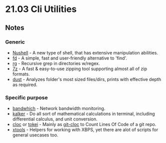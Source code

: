 # 21.03 Cli Utilities

## Notes

### Generic
* [Nushell](https://www.nushell.sh) - A new type of shell, that has extensive manipulation abilities.
* [fd](https://github.com/sharkdp/fd) - A simple, fast and user-friendly alternative to 'find'.
* [rg](https://github.com/BurntSushi/ripgrep) - Recursive grep in directories w/regex.
* [7z](https://www.7-zip.org/download.html) - A fast & easy-to-use zipping tool supporting almost all of zip formats.
* [dust](https://github.com/bootandy/dust) - Analyzes folder's most sized files/dirs, prints with effective depth as required.

### Specific purpose
* [bandwhich](https://github.com/imsnif/bandwhich) - Network bandwidth monitoring.
* [kalker](https://github.com/PaddiM8/kalker) - Do all sort of mathematical calculations in terminal, including differential calculus, and unit conversion.
* [cloc](https://github.com/AlDanial/cloc) or [tokei](https://github.com/XAMPPRocky/tokei) - Mainly as [git-cloc](https://stackoverflow.com/a/29012789/11377112) to Count Lines Of Code of a git repo.
* [xtools](https://github.com/leahneukirchen/xtools) - Helpers for working with XBPS, yet there are alot of scripts for general usecases too.
